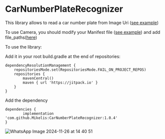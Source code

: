 # CarNumberPlateRecognizer
This library allows to read a car number plate from Image Uri ([see example](https://github.com/Mikelis/CarNumberPlateRecognizer/blob/main/app/src/main/java/lv/mikeliskaneps/carnumberplaterecognizer/MainActivity.kt))

To use Camera, you should modify your Manifest file ([see example](https://github.com/Mikelis/CarNumberPlateRecognizer/blob/main/app/src/main/AndroidManifest.xml)) and add file_paths([here](https://github.com/Mikelis/CarNumberPlateRecognizer/blob/main/app/src/main/res/xml/file_paths.xml))

To use the library:

Add it in your root build.gradle at the end of repositories:

	dependencyResolutionManagement {
		repositoriesMode.set(RepositoriesMode.FAIL_ON_PROJECT_REPOS)
		repositories {
			mavenCentral()
			maven { url 'https://jitpack.io' }
		}
	}

Add the dependency

	dependencies {
	        implementation 'com.github.Mikelis:CarNumberPlateRecognizer:1.0.4'
	}

![WhatsApp Image 2024-11-26 at 14 40 51](https://github.com/user-attachments/assets/fc4fcdd4-a52a-46f6-b22f-b4047da1c78b)
